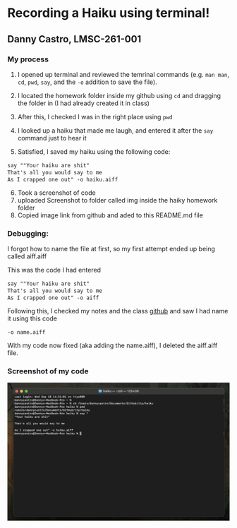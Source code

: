 # Recording a Haiku using terminal!
## Danny Castro, LMSC-261-001
### My process

1. I opened up terminal and reviewed the temrinal commands (e.g. `man man`, `cd`, `pwd`, `say`, and the `-o` addition to save the file).

2. I located the homework folder inside my github using `cd` and dragging the folder in (I had already created it in class)

3. After this, I checked I was in the right place using `pwd`

4. I looked up a haiku that made me laugh, and entered it after the `say` command just to hear it

5. Satisfied, I saved my haiku using the following code:

``` 
say ""Your haiku are shit"
That's all you would say to me
As I crapped one out" -o haiku.aiff 
```

6. Took a screenshot of code 
7. uploaded Screenshot to folder called img inside the haiky homework folder
8. Copied image link from github and aded to this README.md file

### Debugging:

I forgot how to name the file at first, so my first attempt ended up being called aiff.aiff

This was the code I had entered

``` 
say ""Your haiku are shit"
That's all you would say to me
As I crapped one out" -o aiff 
```

Following this, I checked my notes and the class [github](https://github.com/rdwrome/261fa25) and saw I had name it using this code

```
-o name.aiff
```

With my code now fixed (aka adding the name.aiff), I deleted the aiff.aiff file.


### Screenshot of my code

![alt text](https://github.com/dannycastroaudio/itp/blob/main/haiku/img/haiku-code-screenshot.png)


